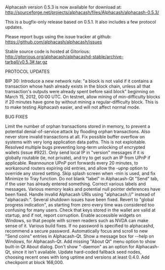 Alphacash version 0.5.3 is now available for download at:
http://sourceforge.net/projects/alphacash/files/Alphacash/alphacash-0.5.3/

This is a bugfix-only release based on 0.5.1.
It also includes a few protocol updates.

Please report bugs using the issue tracker at github:
https://github.com/alphacash/alphacash/issues

Stable source code is hosted at Gitorious:
http://gitorious.org/alphacash/alphacashd-stable/archive-tarball/v0.5.3#.tar.gz

PROTOCOL UPDATES

BIP 30: Introduce a new network rule: "a block is not valid if it contains a transaction whose hash already exists in the block chain, unless all that transaction's outputs were already spent before said block" beginning on March 15, 2012, 00:00 UTC.
On testnet, allow mining of min-difficulty blocks if 20 minutes have gone by without mining a regular-difficulty block. This is to make testing Alphacash easier, and will not affect normal mode.

BUG FIXES

Limit the number of orphan transactions stored in memory, to prevent a potential denial-of-service attack by flooding orphan transactions. Also never store invalid transactions at all.
Fix possible buffer overflow on systems with very long application data paths. This is not exploitable.
Resolved multiple bugs preventing long-term unlocking of encrypted wallets
(issue #922).
Only send local IP in "version" messages if it is globally routable (ie, not private), and try to get such an IP from UPnP if applicable.
Reannounce UPnP port forwards every 20 minutes, to workaround routers expiring old entries, and allow the -upnp option to override any stored setting.
Skip splash screen when -min is used, and fix Minimize to Tray function.
Do not blank "label" in Alphacash-Qt "Send" tab, if the user has already entered something.
Correct various labels and messages.
Various memory leaks and potential null pointer deferences have been fixed.
Handle invalid Alphacash URIs using "alphacash://" instead of "alphacash:".
Several shutdown issues have been fixed.
Revert to "global progress indication", as starting from zero every time was considered too confusing for many users.
Check that keys stored in the wallet are valid at startup, and if not, report corruption.
Enable accessible widgets on Windows, so that people with screen readers such as NVDA can make sense of it.
Various build fixes.
If no password is specified to alphacashd, recommend a secure password.
Automatically focus and scroll to new "Send coins" entries in Alphacash-Qt.
Show a message box for --help on Windows, for Alphacash-Qt.
Add missing "About Qt" menu option to show built-in Qt About dialog.
Don't show "-daemon" as an option for Alphacash-Qt, since it isn't available.
Update hard-coded fallback seed nodes, choosing recent ones with long uptime and versions at least 0.4.0.
Add checkpoint at block 168,000.
